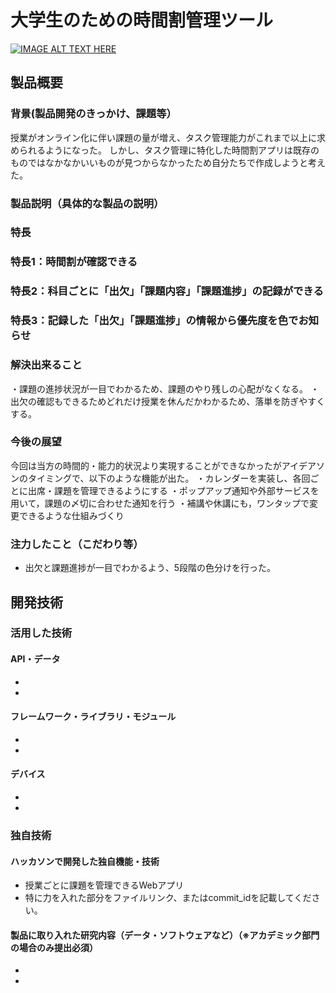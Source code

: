 # 大学生のための時間割管理ツール

[![IMAGE ALT TEXT HERE](https://jphacks.com/wp-content/uploads/2020/09/JPHACKS2020_ogp.jpg)](https://youtu.be/WLRjMQxGHu4)

## 製品概要

### 背景(製品開発のきっかけ、課題等）
授業がオンライン化に伴い課題の量が増え、タスク管理能力がこれまで以上に求められるようになった。
しかし、タスク管理に特化した時間割アプリは既存のものではなかなかいいものが見つからなかったため自分たちで作成しようと考えた。
### 製品説明（具体的な製品の説明）
### 特長
### 特長1：時間割が確認できる
### 特長2：科目ごとに「出欠」「課題内容」「課題進捗」の記録ができる
### 特長3：記録した「出欠」「課題進捗」の情報から優先度を色でお知らせ

### 解決出来ること
・課題の進捗状況が一目でわかるため、課題のやり残しの心配がなくなる。
・出欠の確認もできるためどれだけ授業を休んだかわかるため、落単を防ぎやすくする。
### 今後の展望
今回は当方の時間的・能力的状況より実現することができなかったがアイデアソンのタイミングで、以下のような機能が出た。
・カレンダーを実装し、各回ごとに出席・課題を管理できるようにする
・ポップアップ通知や外部サービスを用いて，課題の〆切に合わせた通知を行う
・補講や休講にも，ワンタップで変更できるような仕組みづくり
### 注力したこと（こだわり等）
* 出欠と課題進捗が一目でわかるよう、5段階の色分けを行った。

## 開発技術
### 活用した技術
#### API・データ
* 
* 

#### フレームワーク・ライブラリ・モジュール
* 
* 

#### デバイス
* 
* 

### 独自技術
#### ハッカソンで開発した独自機能・技術
* 授業ごとに課題を管理できるWebアプリ
* 特に力を入れた部分をファイルリンク、またはcommit_idを記載してください。

#### 製品に取り入れた研究内容（データ・ソフトウェアなど）（※アカデミック部門の場合のみ提出必須）
* 
* 
